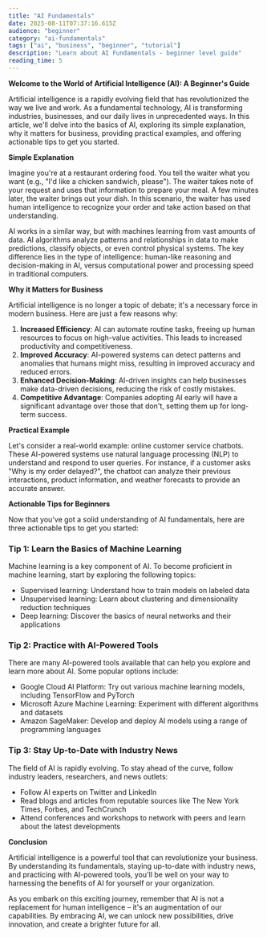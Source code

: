 ```yaml
---
title: "AI Fundamentals"
date: 2025-08-11T07:37:16.615Z
audience: "beginner"
category: "ai-fundamentals"
tags: ["ai", "business", "beginner", "tutorial"]
description: "Learn about AI Fundamentals - beginner level guide"
reading_time: 5
---
```


**Welcome to the World of Artificial Intelligence (AI): A Beginner's Guide**

Artificial intelligence is a rapidly evolving field that has revolutionized the way we live and work. As a fundamental technology, AI is transforming industries, businesses, and our daily lives in unprecedented ways. In this article, we'll delve into the basics of AI, exploring its simple explanation, why it matters for business, providing practical examples, and offering actionable tips to get you started.

**Simple Explanation**

Imagine you're at a restaurant ordering food. You tell the waiter what you want (e.g., "I'd like a chicken sandwich, please"). The waiter takes note of your request and uses that information to prepare your meal. A few minutes later, the waiter brings out your dish. In this scenario, the waiter has used human intelligence to recognize your order and take action based on that understanding.

AI works in a similar way, but with machines learning from vast amounts of data. AI algorithms analyze patterns and relationships in data to make predictions, classify objects, or even control physical systems. The key difference lies in the type of intelligence: human-like reasoning and decision-making in AI, versus computational power and processing speed in traditional computers.

**Why it Matters for Business**

Artificial intelligence is no longer a topic of debate; it's a necessary force in modern business. Here are just a few reasons why:

1. **Increased Efficiency**: AI can automate routine tasks, freeing up human resources to focus on high-value activities. This leads to increased productivity and competitiveness.
2. **Improved Accuracy**: AI-powered systems can detect patterns and anomalies that humans might miss, resulting in improved accuracy and reduced errors.
3. **Enhanced Decision-Making**: AI-driven insights can help businesses make data-driven decisions, reducing the risk of costly mistakes.
4. **Competitive Advantage**: Companies adopting AI early will have a significant advantage over those that don't, setting them up for long-term success.

**Practical Example**

Let's consider a real-world example: online customer service chatbots. These AI-powered systems use natural language processing (NLP) to understand and respond to user queries. For instance, if a customer asks "Why is my order delayed?", the chatbot can analyze their previous interactions, product information, and weather forecasts to provide an accurate answer.

**Actionable Tips for Beginners**

Now that you've got a solid understanding of AI fundamentals, here are three actionable tips to get you started:

### Tip 1: **Learn the Basics of Machine Learning**

Machine learning is a key component of AI. To become proficient in machine learning, start by exploring the following topics:

* Supervised learning: Understand how to train models on labeled data
* Unsupervised learning: Learn about clustering and dimensionality reduction techniques
* Deep learning: Discover the basics of neural networks and their applications

### Tip 2: **Practice with AI-Powered Tools**

There are many AI-powered tools available that can help you explore and learn more about AI. Some popular options include:

* Google Cloud AI Platform: Try out various machine learning models, including TensorFlow and PyTorch
* Microsoft Azure Machine Learning: Experiment with different algorithms and datasets
* Amazon SageMaker: Develop and deploy AI models using a range of programming languages

### Tip 3: **Stay Up-to-Date with Industry News**

The field of AI is rapidly evolving. To stay ahead of the curve, follow industry leaders, researchers, and news outlets:

* Follow AI experts on Twitter and LinkedIn
* Read blogs and articles from reputable sources like The New York Times, Forbes, and TechCrunch
* Attend conferences and workshops to network with peers and learn about the latest developments

**Conclusion**

Artificial intelligence is a powerful tool that can revolutionize your business. By understanding its fundamentals, staying up-to-date with industry news, and practicing with AI-powered tools, you'll be well on your way to harnessing the benefits of AI for yourself or your organization.

As you embark on this exciting journey, remember that AI is not a replacement for human intelligence – it's an augmentation of our capabilities. By embracing AI, we can unlock new possibilities, drive innovation, and create a brighter future for all.
